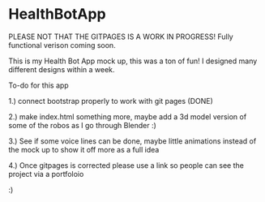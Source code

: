 # HealthBotApp
PLEASE NOT THAT THE GITPAGES IS A WORK IN PROGRESS! Fully functional verison coming soon. 

This is my Health Bot App mock up, this was a ton of fun! I designed many different designs within a week. 

To-do for this app




1.) connect bootstrap properly to work with git pages (DONE)





2.) make index.html something more, maybe add a 3d model version of some of the robos as I go through Blender :) 





3.) See if some voice lines can be done, maybe little animations instead of the mock up to show it off more as a full idea



4.) Once gitpages is corrected please use a link so people can see the project via a portfoloio


:) 
